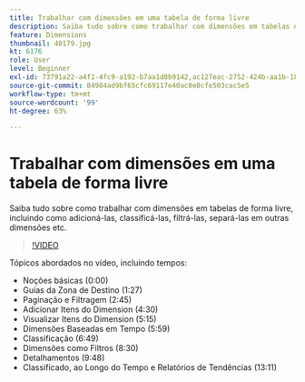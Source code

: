 ```yaml
---
title: Trabalhar com dimensões em uma tabela de forma livre
description: Saiba tudo sobre como trabalhar com dimensões em tabelas de forma livre, incluindo como adicioná-las, classificá-las, filtrá-las, separá-las em outras dimensões etc.
feature: Dimensions
thumbnail: 40179.jpg
kt: 6176
role: User
level: Beginner
exl-id: 73791a22-a4f1-4fc9-a192-b7aa1d8b9142,ac127eac-2752-424b-aa1b-18a9688d42db
source-git-commit: 84984ad9bf65cfc69117e40ac0e0cfe503cac5e5
workflow-type: tm+mt
source-wordcount: '99'
ht-degree: 63%

---
```


# Trabalhar com dimensões em uma tabela de forma livre

Saiba tudo sobre como trabalhar com dimensões em tabelas de forma livre, incluindo como adicioná-las, classificá-las, filtrá-las, separá-las em outras dimensões etc.

>[!VIDEO](https://video.tv.adobe.com/v/328535/?quality=12&learn=on&captions=por_br)

Tópicos abordados no vídeo, incluindo tempos:

* Noções básicas (0:00)
* Guias da Zona de Destino (1:27)
* Paginação e Filtragem (2:45)
* Adicionar Itens do Dimension (4:30)
* Visualizar Itens do Dimension (5:15)
* Dimensões Baseadas em Tempo (5:59)
* Classificação (6:49)
* Dimensões como Filtros (8:30)
* Detalhamentos (9:48)
* Classificado, ao Longo do Tempo e Relatórios de Tendências (13:11)
